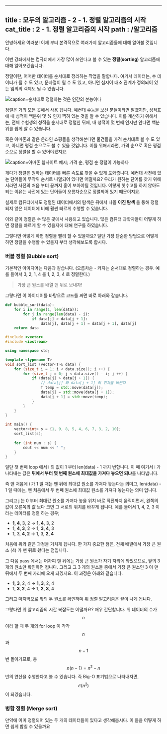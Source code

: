 ----------------
title : 모두의 알고리즘 - 2 - 1. 정렬 알고리즘의 시작
cat_title :  2 - 1. 정렬 알고리즘의 시작
path : /알고리즘
----------------

안녕하세요 여러분! 이제 부터 본격적으로 여러가지 알고리즘들에 대해 알아볼 것입니다.

이번 강좌에서는 컴퓨터에서 가장 많이 쓰인다고 볼 수 있는 **정렬(sorting)** 알고리즘에 대해 알아보겠습니다.

정렬이란, 어떠한 데이터를 순서대로 정리하는 작업을 말합니다. 여기서 데이터는, 수 데이터가 될 수 도 있고, 문자열이 될 수 도 있고, 아니면 심지어 대소 관계가 정의되어 있는 임의의 객체도 될 수 있습니다.

![caption=순서대로 정렬하는 것은 인간의 본능이다](/img/algorithm/organized.jpg)

정렬은 거의 모든 곳에서 사용 됩니다. 예컨대 수능을 보신 분들이라면 알겠지만, 성적표에 내 성적이 백분위 몇 % 인지 찍혀 있는 것을 알 수 있습니다. 이를 계산하기 위해서는, 전체 수험생의 성적을 순서대로 정렬한 뒤에, 내 성적이 몇 번째 인지만 안다면 백분위를 쉽게 알 수 있습니다.

혹은 아마존과 같은 온라인 쇼핑몰을 생각해본다면 물건들을 가격 순서대로 볼 수 도 있고, 아니면 평점 순으로도 볼 수 있을 것입니다. 이를 위해서라면, 가격 순으로 혹은 평점 순으로 정렬을 할 수 있어야겠지요.

![caption=아마존 웹사이트 예시; 가격 순, 평점 순 정렬이 가능하다](/img/algorithm/amazon.png)

게다가 정렬은 원하는 데이터를 빠른 속도로 찾을 수 있게 도와줍니다. 예컨대 사전에 있는 단어들이 무작위 순서로 나열되어 있다면 어떨까요? 우리가 원하는 단어를 찾기 위해서라면 사전의 처음 부터 끝까지 훑어 보아야될 것입니다. 이렇게 헛수고를 하지 않아도 되는 이유는 사전에 있는 단어들이 오름차순으로 정렬되어 있기 때문이지요.

실제로 컴퓨터에서도 정렬된 데이터에서의 탐색은 뒤에서 나올 **이진 탐색** 을 통해 정렬되지 않은 데이터에 비해 훨씬 빠르게 수행할 수 있습니다.

이와 같이 정렬은 수 많은 곳에서 사용되고 있습니다. 많은 컴퓨터 과학자들이 어떻게 하면 정렬을 빠르게 할 수 있을지에 대해 연구를 하였습니다.

그렇다면 어떻게 하면 정렬을 빨리 할 수 있을까요? 일단 가장 단순한 방법으로 어떻게 하면 정렬을 수행할 수 있을지 부터 생각해보도록 합시다.

### 버블 정렬 (Bubble sort)

기본적인 아이디어는 다음과 같습니다. (오름차순 - 커지는 순서대로 정렬하는 경우. 예를 들어서 3, 2, 1, 4 를 1, 2, 3, 4 로 정렬한다.)

> 가장 큰 원소를 배열 맨 뒤로 보내자!

그렇다면 이 아이디어를 바탕으로 코드를 짜면 바로 아래와 같습니다.

```py
def bubble_sort(data):
    for i in range(1, len(data)):
        for j in range(len(data) - i):
            if data[j] > data[j + 1]:
                data[j], data[j + 1] = data[j + 1], data[j]
    return data
```

```cpp
#include <vector>
#include <iostream>

using namespace std;

template <typename T>
void sort_list (vector<T>& data) {
    for (size_t i = 1; i < data.size(); i ++) {
        for (size_t j = 0; j < data.size() - i; j ++) {
            if (data[j] > data[j + 1]) {
                // data[j] 와 data[j + 1] 의 위치를 바꾼다
                T temp = std::move(data[j]);
                data[j] = std::move(data[j + 1]);
                data[j + 1] = std::move(temp);
            }
        }
    }
}

int main() {
    vector<int> s = {1, 9, 8, 5, 4, 6, 7, 3, 2, 10};
    sort_list(s);
    
    for (int num : s) {
        cout << num << " ";
    }
}
```

일단 첫 번째 loop 에서 i 의 값이 1 부터 len(data) - 1 까지 변합니다. 이 때 여기서 i 가 나타내는 값은 **뒤에서 부터 몇 번째 원소에 최대값을 가져다 놓으면 되냐**를 나타냅니다. 

즉 맨 처음에 i 가 1 일 때는 맨 뒤에 최대값 원소를 가져다 놓는다는 의미고, len(data) - 1 일 때에는, 맨 처음에서 두 번째 원소에 최대값 원소를 가져다 놓는다는 의미 입니다.

그리고 j 는 0 부터 최대값 원소를 가져다 놓을 위치 바로 직전까지 움직이면서, 왼쪽의 값이 오른쪽의 값 보다 크면 그 서로의 위치를 바꾸게 됩니다. 예를 들어서 1, 4, 2, 3 이라는 데이터를 정렬 하는 경우;

* **1, 4**, 3, 2 -> **1, 4**, 3, 2 
* 1, **4, 3**, 2 -> 1, **3, 4**, 3
* 1, 3, **4, 2** -> 1, 3, **2, 4**

처음에 위와 같은 과정을 거치게 됩니다. 한 가지 중요한 점은, 전체 배열에서 가장 큰 원소 (4) 가 맨 뒤로 왔다는 점입니다.

그 다음 pass 에서는 어차피 맨 뒤에는 가장 큰 원소가 자기 자리에 와있으므로, 앞의 3 개의 원소만 확인하면 됩니다. 그리고 그 3 개의 원소들 중에서 가장 큰 원소인 3 이 맨 뒤에서 두 번째 자리에 오게 되겠지요. 이 과정은 아래와 같습니다.

* **1, 3**, 2, 4 -> **1, 3**, 2, 4
* 1, **3, 2**, 4 -> 1, **2, 3**, 4

그리고 마지막으로 앞의 두 원소를 확인하며 위 정렬 알고리즘은 끝이 나게 됩니다.

그렇다면 위 알고리즘의 시간 복잡도는 어떨까요? 매우 간단합니다. 위 데이터의 수가 $$n$$ 이라 할 때 두 개의 for loop 이 각각 $$n$$ 과 $$n - 1$$ 번 돌아가므로, 총 $$n(n-1) = n^2 - n$$ 번의 연산을 수행한다고 볼 수 있습니다. 즉 Big-O 표기법으로 나타내자면, $$\mathcal{O}(n^2)$$ 이 되겠습니다.

### 병합 정렬 (Merge sort)

만약에 이미 정렬되어 있는 두 개의 데이터들이 있다고 생각해봅시다. 이 들을 어떻게 하면 쉽게 합칠 수 있을까요